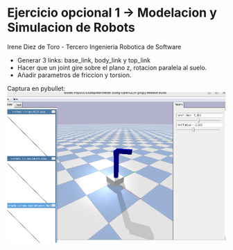 # Ejercicio opcional 1 -> Modelacion y Simulacion de Robots

Irene Diez de Toro - Tercero Ingenieria Robotica de Software

- Generar 3 links: base_link, body_link y top_link
- Hacer que un joint gire sobre el plano z, rotacion paralela al suelo.
- Añadir parametros de friccion y torsion.

Captura en pybullet:
![imagen](IMAGEN.png)
